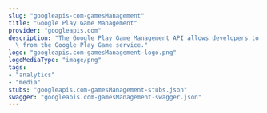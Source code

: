 ```yaml
---
slug: "googleapis-com-gamesManagement"
title: "Google Play Game Management"
provider: "googleapis.com"
description: "The Google Play Game Management API allows developers to manage resources\
  \ from the Google Play Game service."
logo: "googleapis.com-gamesManagement-logo.png"
logoMediaType: "image/png"
tags:
- "analytics"
- "media"
stubs: "googleapis.com-gamesManagement-stubs.json"
swagger: "googleapis.com-gamesManagement-swagger.json"
---
```


